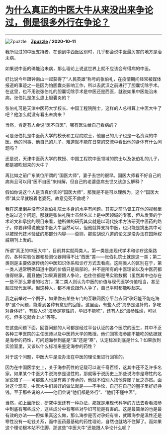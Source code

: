 # [为什么真正的中医大牛从来没出来争论过，倒是很多外行在争论？](https://www.zhihu.com/answer/1518412106)

----------------------------------------------------------------------------

![Zpuzzle](https://pic1.zhimg.com/ba640fca73532a50f1a23be722c27ad6.jpg?source=1940ef5c "Zpuzzle")&emsp;**[Zpuzzle](https://www.zhihu.com/people/zhang-zhu-12) / 2020-10-11**

我所见过的中医支持者，在谈到中西医区别时，几乎都会说中医最厉害的地方是治未病。

如果说中医的确能治未病，那么理论上说这世界上就不应该会有得病的中医。

好比说今年跟钟南山一起获得了“人民英雄”称号的张伯礼，在疫情期间经常被媒体报道的事迹之一是因为怕胆囊炎影响工作，所以去武汉之前进行了胆囊切除手术。在这里，也不用说张伯礼的胆囊切除手术是中医还是西医，就说如果中医能治未病，张伯礼是怎么患上胆囊炎的？

张伯礼可是天津中医药大学校长、中国工程院院士，这样的人总得算上中医大牛了吧？他怎么就没有看出未病来？

当然，肯定有人会说“医不自医”，哪有医生给自己看病的？

可是张伯礼是中医药大学的校长和工程院院士，他自己的儿子也是一名资深的中医。他的同事、他自己的儿子，难道就不能在日常的交流中看出他的身体有什么问题吗？

还是说，天津中医药大学的教授、中国工程院中医领域的院士以及张伯礼的儿子，都是被吹起来的大牛？

再比如之前广东某位所谓的“国医大师”，妻子去世的很早。国医大师看不好自己的病尚且可以用“医不自医”来辩解，但自己的老婆患病去世又该怎么解释？

假如你说这个人是货真价实的“国医大师”，那我是不是可以理解为，这个“国医大师”其实早就盼着老婆死，故意见死不救呢？

我在这里倒并没有说张伯礼院士本身的水平有问题。其实之前马督工在他的视频里也说过这个问题，那就是张伯礼院士虽然名义上是中医领域的专家，但从发表的学术论文和承接的项目来看，他所做的研究其实就是以现代技术方法研究中医药的路子。你要非得说他是中医大牛当然可以，但他就算支持中医，也只能是挑出其中可以被现代技术验证的那部分内容——否则，那些胡说八道的论文是没办法在国际权威期刊上发的。

所谓“真正的中医大牛”，目前其实就两类人。第一类是走现代学术和诊疗这条路的，各种实验仪器和检测仪器用得不比“西医”差——张伯礼院士就是这一类；第二类则是主要依据传统的中医知识体系和诊疗方式去看病。这两类人的区别在于，第一类人通常明确知道中医的价值只是局部的，并不是所有的中医理论以及中医药都值得继承，而且他们如果真要跟人争论，也往往都是甩实验数据（虽然其中也存在一些不那么靠谱的地方），第二类人则认为中医的价值与现代医学价值相当，甚至超过现代医学。但这种人，都不用说跟外人争了，自己平时都能吵起来。

我之前举过一个例子，如果你去某些专门的互联网医疗平台去问“孕妇能不能吃海参”这个问题，能看到各种有意思的回答。这里面，有些人说“海参是温补的，多吃对身体好”，有些人说“海参是寒性的，孕妇不能吃”，还有人说“海参性燥，可以吃，但多吃就会上火”等等。

在这些问题下面，回答问题的人可都是经过平台认证的各个医院的医生，其中不乏各种三甲医院的主任医师以及中医药大学的教授。他们回答海参能不能吃的依据就是海参的药性，可问题海参到底是“温”还是“寒”，认定标准到底是什么？如果放到实验室里，又该以什么标准来鉴定海参的药性？

对于这个问题，中医大牛是没办法在中医的理论里进行回答的。

因为在中国医学史上，关于海参药性的记载可以说千奇百怪，这其中还不乏许多名家。如果某个中医大牛说海参是温性的，那就等于说历史上那些说海参是寒性的名家说错了——可那些人也是有弟子传承的，他就不怕别人找他算账？反之亦然。面对这个现实，中医大牛们最好的做法就是——不争论，自己在自己的圈子里好好挣钱。至于那些说的人——他们会说“他们都是外行”、“他们不懂中医”。

当然，如上面所说，研究中医还有一种办法，那就是用现代科学的方法去看看海参中到底有哪些成分，这些成分中有哪些对孕妇可能是有害的。这是最简单的也是最有效的办法——但如果真这么做，那么海参是否对孕妇有害，就跟海参是温性还是寒性没有一毛钱关系，而中医药最基础的药性理论，自然也就站不住脚了。而如果这个理论根本站不住脚，那这些“中医大牛”还能跟人争论什么呢？











